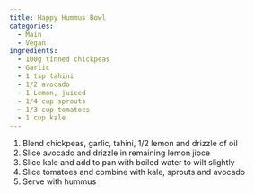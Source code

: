 ```yaml
---
title: Happy Hummus Bowl
categories:
  - Main
  - Vegan
ingredients:
  - 100g tinned chickpeas
  - Garlic
  - 1 tsp tahini
  - 1/2 avocado
  - 1 Lemon, juiced
  - 1/4 cup sprouts
  - 1/3 cup tomatoes
  - 1 cup kale
---
```

1. Blend chickpeas, garlic, tahini, 1/2 lemon and drizzle of oil
2. Slice avocado and drizzle in remaining lemon jioce
3. Slice kale and add to pan with boiled water to wilt slightly
4. Slice tomatoes and combine with kale, sprouts and avocado
5. Serve with hummus